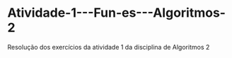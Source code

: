 # Atividade-1---Fun-es---Algoritmos-2
Resolução dos exercícios da atividade 1 da disciplina de Algoritmos 2
